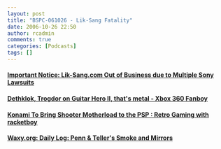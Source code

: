 ```yaml
---
layout: post
title: "BSPC-061026 - Lik-Sang Fatality"
date: 2006-10-26 22:50
author: rcadmin
comments: true
categories: [Podcasts]
tags: []
---
```

<h4 class="desc"><a rel="nofollow" href="http://www.lik-sang.com/news.php?artc=3901">Important Notice: Lik-Sang.com Out of Business due to Multiple Sony Lawsuits</a></h4>
<h4 class="desc"><a rel="nofollow" href="http://www.xbox360fanboy.com/2006/10/25/dethklok-on-guitar-hero-ii-thats-metal/">Dethklok, Trogdor on Guitar Hero II, that's metal - Xbox 360 Fanboy</a></h4>
<h4 class="desc"><a rel="nofollow" href="http://www.racketboy.com/retro/2006/10/konami-to-bring-shooter-motherload-to.html#links">Konami To Bring Shooter Motherload to the PSP : Retro Gaming with racketboy</a></h4>
<h4 class="desc"><a rel="nofollow" href="http://www.waxy.org/archive/2006/02/28/penn_tel.shtml">Waxy.org: Daily Log: Penn & Teller's Smoke and Mirrors</a></h4>
